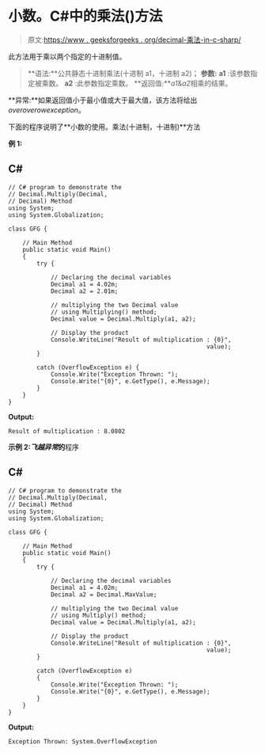 # 小数。C#中的乘法()方法

> 原文:[https://www . geeksforgeeks . org/decimal-乘法-in-c-sharp/](https://www.geeksforgeeks.org/decimal-multiply-method-in-c-sharp/)

此方法用于乘以两个指定的十进制值。

> **语法:**公共静态十进制乘法(十进制 a1，十进制 a2)；
> **参数:**
> **a1** :该参数指定被乘数。
> **a2** :此参数指定乘数。
> **返回值:***a1*&*a2*相乘的结果。

**异常:**如果返回值小于最小值或大于最大值，该方法将给出*overoverowexception*。

下面的程序说明了**小数的使用。乘法(十进制，十进制)**方法

**例 1:**

## C#

```
// C# program to demonstrate the
// Decimal.Multiply(Decimal,
// Decimal) Method
using System;
using System.Globalization;

class GFG {

    // Main Method
    public static void Main()
    {
        try {

            // Declaring the decimal variables
            Decimal a1 = 4.02m;
            Decimal a2 = 2.01m;

            // multiplying the two Decimal value
            // using Multiplying() method;
            Decimal value = Decimal.Multiply(a1, a2);

            // Display the product
            Console.WriteLine("Result of multiplication : {0}",
                                                        value);
        }

        catch (OverflowException e) {
            Console.Write("Exception Thrown: ");
            Console.Write("{0}", e.GetType(), e.Message);
        }
    }
}
```

**Output:** 

```
Result of multiplication : 8.0802
```

**示例 2:*飞越异常*的**程序

## C#

```
// C# program to demonstrate the
// Decimal.Multiply(Decimal,
// Decimal) Method
using System;
using System.Globalization;

class GFG {

    // Main Method
    public static void Main()
    {
        try {

            // Declaring the decimal variables
            Decimal a1 = 4.02m;
            Decimal a2 = Decimal.MaxValue;

            // multiplying the two Decimal value
            // using Multiply() method;
            Decimal value = Decimal.Multiply(a1, a2);

            // Display the product
            Console.WriteLine("Result of multiplication : {0}",
                                                        value);
        }

        catch (OverflowException e)
        {
            Console.Write("Exception Thrown: ");
            Console.Write("{0}", e.GetType(), e.Message);
        }
    }
}
```

**Output:** 

```
Exception Thrown: System.OverflowException
```